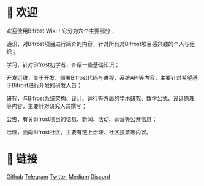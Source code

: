 # 🎉 欢迎

欢迎使用Bifrost Wiki！它分为六个主要部分：

通识，对Bifrost项目进行简介的内容，针对所有对Bifrost项目感兴趣的个人与组织；

学习，针对Bifrost初学者，介绍一些基础知识；

开发运维，关于开发、部署Bifrost代码与进程，系统API等内容，主要针对希望基于Bifrost进行开发的研发人员；

 研究，与Bifrost系统架构、设计、运行等方面的学术研究、数学公式、设计原理等内容，主要针对研究人员撰写；

公告，有关Bifrost项目的信息、新闻、活动、运营等公开信息；

治理，面向Bifrost社区，主要有链上治理、社区投票等内容。

# 🔗 链接
[Github](https://github.com/bifrost-finance)
[Telegram](https://t.me/bifrost_finance)
[Twitter](https://twitter.com/bifrost_finance)
[Medium](https://medium.com/bifrost-finance)
[Discord](https://discord.gg/XjnjdKBNXj)
